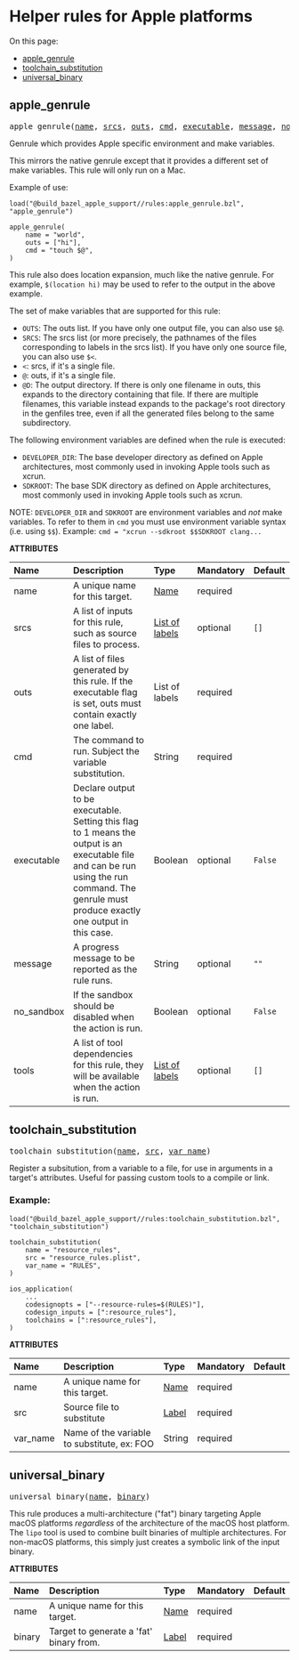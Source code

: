 <!-- Generated with Stardoc, Do Not Edit! -->

# Helper rules for Apple platforms
On this page:

  * [apple_genrule](#apple_genrule)
  * [toolchain_substitution](#toolchain_substitution)
  * [universal_binary](#universal_binary)

<a id="apple_genrule"></a>

## apple_genrule

<pre>
apple_genrule(<a href="#apple_genrule-name">name</a>, <a href="#apple_genrule-srcs">srcs</a>, <a href="#apple_genrule-outs">outs</a>, <a href="#apple_genrule-cmd">cmd</a>, <a href="#apple_genrule-executable">executable</a>, <a href="#apple_genrule-message">message</a>, <a href="#apple_genrule-no_sandbox">no_sandbox</a>, <a href="#apple_genrule-tools">tools</a>)
</pre>

Genrule which provides Apple specific environment and make variables.

This mirrors the native genrule except that it provides a different set of
make variables. This rule will only run on a Mac.

Example of use:

```
load("@build_bazel_apple_support//rules:apple_genrule.bzl", "apple_genrule")

apple_genrule(
    name = "world",
    outs = ["hi"],
    cmd = "touch $@",
)
```

This rule also does location expansion, much like the native genrule.
For example, `$(location hi)` may be used to refer to the output in the
above example.

The set of make variables that are supported for this rule:

* `OUTS`: The outs list. If you have only one output file, you can also use
          `$@`.
* `SRCS`: The srcs list (or more precisely, the pathnames of the files
          corresponding to labels in the srcs list). If you have only one
          source file, you can also use `$<`.
* `<`: srcs, if it's a single file.
* `@`: outs, if it's a single file.
* `@D`: The output directory. If there is only one filename in outs, this
        expands to the directory containing that file. If there are
        multiple filenames, this variable instead expands to the package's
        root directory in the genfiles tree, even if all the generated
        files belong to the same subdirectory.

The following environment variables are defined when the rule is executed:

* `DEVELOPER_DIR`: The base developer directory as defined on Apple
                   architectures, most commonly used in invoking Apple
                   tools such as xcrun.
* `SDKROOT`: The base SDK directory as defined on Apple architectures, most
             commonly used in invoking Apple tools such as xcrun.

NOTE: `DEVELOPER_DIR` and `SDKROOT` are environment variables and *not* make
      variables. To refer to them in `cmd` you must use environment variable
      syntax (i.e. using `$$`). Example: ```cmd = "xcrun --sdkroot $$SDKROOT clang...```

**ATTRIBUTES**


| Name  | Description | Type | Mandatory | Default |
| :------------- | :------------- | :------------- | :------------- | :------------- |
| <a id="apple_genrule-name"></a>name |  A unique name for this target.   | <a href="https://bazel.build/concepts/labels#target-names">Name</a> | required |  |
| <a id="apple_genrule-srcs"></a>srcs |  A list of inputs for this rule, such as source files to process.   | <a href="https://bazel.build/concepts/labels">List of labels</a> | optional |  `[]`  |
| <a id="apple_genrule-outs"></a>outs |  A list of files generated by this rule. If the executable flag is set, outs must contain exactly one label.   | List of labels | required |  |
| <a id="apple_genrule-cmd"></a>cmd |  The command to run. Subject the variable substitution.   | String | required |  |
| <a id="apple_genrule-executable"></a>executable |  Declare output to be executable. Setting this flag to 1 means the output is an executable file and can be run using the run command. The genrule must produce exactly one output in this case.   | Boolean | optional |  `False`  |
| <a id="apple_genrule-message"></a>message |  A progress message to be reported as the rule runs.   | String | optional |  `""`  |
| <a id="apple_genrule-no_sandbox"></a>no_sandbox |  If the sandbox should be disabled when the action is run.   | Boolean | optional |  `False`  |
| <a id="apple_genrule-tools"></a>tools |  A list of tool dependencies for this rule, they will be available when the action is run.   | <a href="https://bazel.build/concepts/labels">List of labels</a> | optional |  `[]`  |


<a id="toolchain_substitution"></a>

## toolchain_substitution

<pre>
toolchain_substitution(<a href="#toolchain_substitution-name">name</a>, <a href="#toolchain_substitution-src">src</a>, <a href="#toolchain_substitution-var_name">var_name</a>)
</pre>

Register a subsitution, from a variable to a file, for use in arguments in a
target's attributes. Useful for passing custom tools to a compile or link.

### Example:

```bzl
load("@build_bazel_apple_support//rules:toolchain_substitution.bzl", "toolchain_substitution")

toolchain_substitution(
    name = "resource_rules",
    src = "resource_rules.plist",
    var_name = "RULES",
)

ios_application(
    ...
    codesignopts = ["--resource-rules=$(RULES)"],
    codesign_inputs = [":resource_rules"],
    toolchains = [":resource_rules"],
)
```

**ATTRIBUTES**


| Name  | Description | Type | Mandatory | Default |
| :------------- | :------------- | :------------- | :------------- | :------------- |
| <a id="toolchain_substitution-name"></a>name |  A unique name for this target.   | <a href="https://bazel.build/concepts/labels#target-names">Name</a> | required |  |
| <a id="toolchain_substitution-src"></a>src |  Source file to substitute   | <a href="https://bazel.build/concepts/labels">Label</a> | required |  |
| <a id="toolchain_substitution-var_name"></a>var_name |  Name of the variable to substitute, ex: FOO   | String | required |  |


<a id="universal_binary"></a>

## universal_binary

<pre>
universal_binary(<a href="#universal_binary-name">name</a>, <a href="#universal_binary-binary">binary</a>)
</pre>

This rule produces a multi-architecture ("fat") binary targeting Apple macOS
platforms *regardless* of the architecture of the macOS host platform. The
`lipo` tool is used to combine built binaries of multiple architectures. For
non-macOS platforms, this simply just creates a symbolic link of the input
binary.

**ATTRIBUTES**


| Name  | Description | Type | Mandatory | Default |
| :------------- | :------------- | :------------- | :------------- | :------------- |
| <a id="universal_binary-name"></a>name |  A unique name for this target.   | <a href="https://bazel.build/concepts/labels#target-names">Name</a> | required |  |
| <a id="universal_binary-binary"></a>binary |  Target to generate a 'fat' binary from.   | <a href="https://bazel.build/concepts/labels">Label</a> | required |  |


